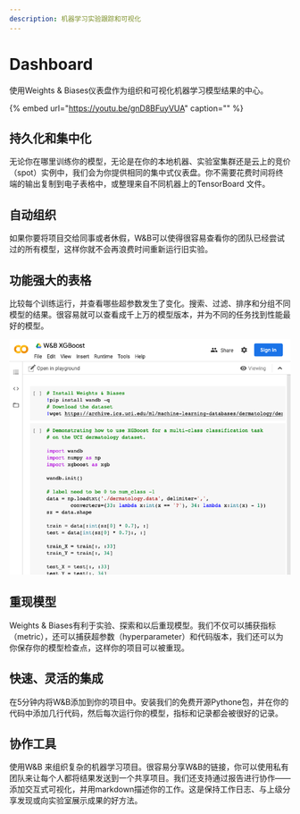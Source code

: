 ```yaml
---
description: 机器学习实验跟踪和可视化
---
```


# Dashboard

 使用Weights & Biases仪表盘作为组织和可视化机器学习模型结果的中心。

{% embed url="https://youtu.be/gnD8BFuyVUA" caption="" %}

## **持久化和集中化**

无论你在哪里训练你的模型，无论是在你的本地机器、实验室集群还是云上的竞价（spot）实例中，我们会为你提供相同的集中式仪表盘。你不需要花费时间将终端的输出复制到电子表格中，或整理来自不同机器上的TensorBoard 文件。

## **自动组织**

如果你要将项目交给同事或者休假，W&B可以使得很容易查看你的团队已经尝试过的所有模型，这样你就不会再浪费时间重新运行旧实验。

##  **功能强大的表格**

 比较每个训练运行，并查看哪些超参数发生了变化。搜索、过滤、排序和分组不同模型的结果。很容易就可以查看成千上万的模型版本，并为不同的任务找到性能最好的模型。

![](../.gitbook/assets/image%20%2819%29.png)

## **重现模型**

Weights & Biases有利于实验、探索和以后重现模型。我们不仅可以捕获指标（metric），还可以捕获超参数（hyperparameter）和代码版本，我们还可以为你保存你的模型检查点，这样你的项目可以被重现。

## **快速、灵活的集成**

在5分钟内将W&B添加到你的项目中。安装我们的免费开源Pythone包，并在你的代码中添加几行代码，然后每次运行你的模型，指标和记录都会被很好的记录。

## **协作工具**

使用W&B 来组织复杂的机器学习项目。很容易分享W&B的链接，你可以使用私有团队来让每个人都将结果发送到一个共享项目。我们还支持通过报告进行协作——添加交互式可视化，并用markdown描述你的工作。这是保持工作日志、与上级分享发现或向实验室展示成果的好方法。

